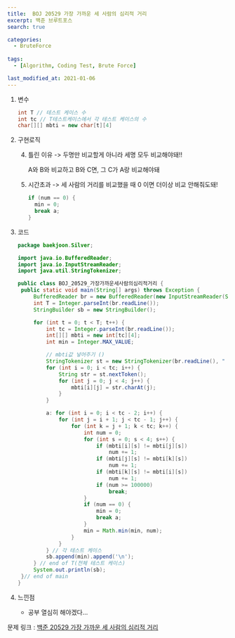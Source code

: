 ```yaml
---
title:  BOJ 20529 가장 가까운 세 사람의 심리적 거리
excerpt: 백준 브루트포스
search: true

categories:
  - BruteForce
  
tags: 
  - [Algorithm, Coding Test, Brute Force]

last_modified_at: 2021-01-06
---
```



1. 변수

   ```java
   int T // 테스트 케이스 수
   int tc // T테스트케이스에서 각 테스트 케이스의 수
   char[][] mbti = new char[t][4]
   ```

   

2. 구현로직

   4. 틀린 이유 -> 두명만 비교할게 아니라 세명 모두 비교해야돼!! 

      A와 B와 비교하고 B와 C면, 그 C가 A랑 비교해야돼
      
   2. 시간초과 -> 세 사람의 거리를 비교했을 때 0 이면 더이상 비교 안해줘도돼!

      ```java
      if (num == 0) {
      	min = 0;
      	break a;
      }
      ```
      

3. 코드

   ```java
   package baekjoon.Silver;
   
   import java.io.BufferedReader;
   import java.io.InputStreamReader;
   import java.util.StringTokenizer;
   
   public class BOJ_20529_가장가까운세사람의심리적거리 {
   	public static void main(String[] args) throws Exception {
   		BufferedReader br = new BufferedReader(new InputStreamReader(System.in));
   		int T = Integer.parseInt(br.readLine());
   		StringBuilder sb = new StringBuilder();
   
   		for (int t = 0; t < T; t++) {
   			int tc = Integer.parseInt(br.readLine());
   			int[][] mbti = new int[tc][4];
   			int min = Integer.MAX_VALUE;
   
   			// mbti값 넣어주기 ()
   			StringTokenizer st = new StringTokenizer(br.readLine(), " ");
   			for (int i = 0; i < tc; i++) {
   				String str = st.nextToken();
   				for (int j = 0; j < 4; j++) {
   					mbti[i][j] = str.charAt(j);
   				}
   			}
   
   			a: for (int i = 0; i < tc - 2; i++) {
   				for (int j = i + 1; j < tc - 1; j++) {
   					for (int k = j + 1; k < tc; k++) {
   						int num = 0;
   						for (int s = 0; s < 4; s++) {
   							if (mbti[i][s] != mbti[j][s])
   								num += 1;
   							if (mbti[j][s] != mbti[k][s])
   								num += 1;
   							if (mbti[k][s] != mbti[i][s])
   								num += 1;
   							if (num >= 100000)
   								break;
   						}
   						if (num == 0) {
   							min = 0;
   							break a;
   						}
   						min = Math.min(min, num);
   					}
   				}
   			} // 각 테스트 케이스
   			sb.append(min).append('\n');
   		} // end of T(전체 테스트 케이스)
   		System.out.println(sb);
   	}// end of main
   }
   ```
   
   
   
4. 느낀점

   * 공부 열심히 해야겠다...






문제 링크 : [백준 20529 가장 가까운 세 사람의 심리적 거리](https://www.acmicpc.net/problem/20529)


